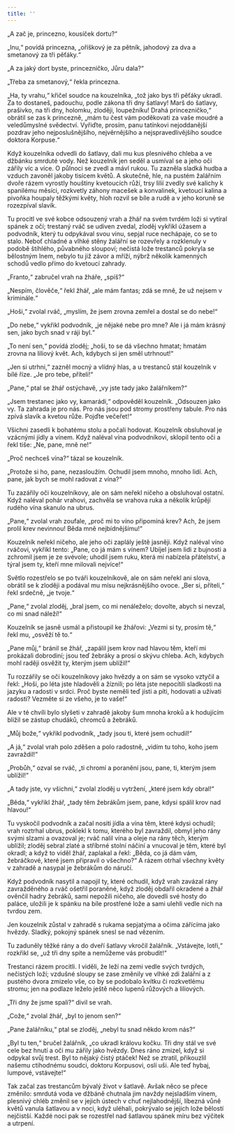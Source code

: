 ```yaml
---
title: ''
---
```


„A zač je, princezno, kousíček dortu?“

„Inu,“ povídá princezna, „oříškový je za pětník, jahodový za dva a smetanový za tři pěťáky.“

„A za jaký dort byste, princezničko, Jůru dala?“

„Třeba za smetanový,“ řekla princezna.

„Ha, ty vrahu,“ křičel soudce na kouzelníka, „tož jako bys tři pěťáky ukradl. Za to dostaneš, padouchu, podle zákona tři dny šatlavy! Marš do šatlavy, prašivko, na tři dny, holomku, zloději, loupežníku! Drahá princezničko,“ obrátil se zas k princezně, „mám tu čest vám poděkovati za vaše moudré a veledůmyslné svědectví. Vyřiďte, prosím, panu tatínkovi nejoddanější pozdrav jeho nejposlušnějšího, nejvěrnějšího a nejspravedlivějšího soudce doktora Korpuse.“

Když kouzelníka odvedli do šatlavy, dali mu kus plesnivého chleba a ve džbánku smrduté vody. Než kouzelník jen seděl a usmíval se a jeho oči zářily víc a více. O půlnoci se zvedl a mávl rukou. Tu zazněla sladká hudba a vzduch zavoněl jakoby tisícem květů. A skutečně, hle, na pustém žalářním dvoře rázem vyrostly houštiny kvetoucích růží, trsy lilií zvedly své kalichy k spanilému měsíci, rozkvetly záhony macešek a konvalinek, kvetoucí kalina a pivoňka houpaly těžkými květy, hloh rozvil se bíle a rudě a v jeho koruně se rozezpíval slavík.

Tu procitl ve své kobce odsouzený vrah a žhář na svém tvrdém loži si vytíral spánek z očí; trestaný rváč se udiven zvedal, zloděj vykřikl úžasem a podvodník, který tu odpykával svou vinu, sepjal ruce nechápaje, co se to stalo. Neboť chladné a vlhké stěny žalářní se rozevřely a rozklenuly v podobě štíhlého, půvabného sloupoví; nečistá lože trestanců pokryla se bělostným lnem, nebylo tu již závor a mříží, nýbrž několik kamenných schodů vedlo přímo do kvetoucí zahrady.

„Franto,“ zabručel vrah na žháře, „spíš?“

„Nespím, člověče,“ řekl žhář, „ale mám fantas; zdá se mně, že už nejsem v kriminále.“

„Hoši,“ zvolal rváč, „myslím, že jsem zrovna zemřel a dostal se do nebe!“

„Do nebe,“ vykřikl podvodník, „je nějaké nebe pro mne? Ale i já mám krásný sen, jako bych snad v ráji byl.“

„To není sen,“ povídá zloděj; „hoši, to se dá všechno hmatat; hmatám zrovna na liliový květ. Ach, kdybych si jen směl utrhnout!“

„Jen si utrhni,“ zazněl mocný a vlídný hlas, a u trestanců stál kouzelník v bílé říze. „Je pro tebe, příteli!“

„Pane,“ ptal se žhář ostýchavě, „vy jste tady jako žalářníkem?“

„Jsem trestanec jako vy, kamarádi,“ odpověděl kouzelník. „Odsouzen jako vy. Ta zahrada je pro nás. Pro nás jsou pod stromy prostřeny tabule. Pro nás zpívá slavík a kvetou růže. Pojďte večeřet!“

Všichni zasedli k bohatému stolu a počali hodovat. Kouzelník obsluhoval je vzácnými jídly a vínem. Když naléval vína podvodníkovi, sklopil tento oči a řekl tiše: „Ne, pane, mně ne!“

„Proč nechceš vína?“ tázal se kouzelník.

„Protože si ho, pane, nezasloužím. Ochudil jsem mnoho, mnoho lidí. Ach, pane, jak bych se mohl radovat z vína?“

Tu zazářily oči kouzelníkovy, ale on sám neřekl ničeho a obsluhoval ostatní. Když naléval pohár vrahovi, zachvěla se vrahova ruka a několik krůpějí rudého vína skanulo na ubrus.

„Pane,“ zvolal vrah zoufale, „proč mi to víno připomíná krev? Ach, že jsem prolil krev nevinnou! Běda mně nejbídnějšímu!“

Kouzelník neřekl ničeho, ale jeho oči zaplály ještě jasněji. Když naléval víno rváčovi, vykřikl tento: „Pane, co já mám s vínem? Ubíjel jsem lidi z bujnosti a zchromil jsem je ze svévole; uhodil jsem ruku, která mi nabízela přátelství, a týral jsem ty, kteří mne milovali nejvíce!“

Světlo rozestřelo se po tváři kouzelníkově, ale on sám neřekl ani slova, obrátil se k zloději a podával mu mísu nejkrásnějšího ovoce. „Ber si, příteli,“ řekl srdečně, „je tvoje.“

„Pane,“ zvolal zloděj, „bral jsem, co mi nenáleželo; dovolte, abych si nevzal, co mi snad náleží!“

Kouzelník se jasně usmál a přistoupil ke žhářovi: „Vezmi si ty, prosím tě,“ řekl mu, „osvěží tě to.“

„Pane můj,“ bránil se žhář, „zapálil jsem krov nad hlavou těm, kteří mi prokázali dobrodiní; jsou teď žebráky a prosí o skývu chleba. Ach, kdybych mohl raději osvěžit ty, kterým jsem ublížil!“

Tu rozzářily se oči kouzelníkovy jako hvězdy a on sám se vysoko vztyčil a řekl: „Hoši, po léta jste hladověli a žíznili; po léta jste nepocítili sladkosti na jazyku a radosti v srdci. Proč byste neměli teď jísti a píti, hodovati a užívati radosti? Vezměte si ze všeho, je to vaše!“

Ale v té chvíli bylo slyšeti v zahradě jakoby šum mnoha kroků a k hodujícím blížil se zástup chudáků, chromců a žebráků.

„Můj bože,“ vykřikl podvodník, „tady jsou ti, které jsem ochudil!“

„A já,“ zvolal vrah polo zděšen a polo radostně, „vidím tu toho, koho jsem zavraždil!“

„Probůh,“ ozval se rváč, „ti chromí a poranění jsou, pane, ti, kterým jsem ublížil!“

„A tady jste, vy všichni,“ zvolal zloděj u vytržení, „které jsem kdy obral!“

„Běda,“ vykřikl žhář, „tady těm žebrákům jsem, pane, kdysi spálil krov nad hlavou!“

Tu vyskočil podvodník a začal nositi jídla a vína těm, které kdysi ochudil; vrah roztrhal ubrus, poklekl k tomu, kterého byl zavraždil, obmyl jeho rány svými slzami a ovazoval je; rváč nalil vína a oleje na rány těch, kterým ublížil; zloděj sebral zlaté a stříbrné stolní náčiní a vnucoval je těm, které byl okradl; a když to viděl žhář, zaplakal a řekl: „Běda, co já dám vám, žebráčkové, které jsem připravil o všechno?“ A rázem otrhal všechny květy v zahradě a nasypal je žebrákům do náručí.

Když podvodník nasytil a napojil ty, které ochudil, když vrah zavázal rány zavražděného a rváč ošetřil poraněné, když zloděj obdařil okradené a žhář ověnčil hadry žebráků, sami nepožili ničeho, ale dovedli své hosty do paláce, uložili je k spánku na bíle prostřené lože a sami ulehli vedle nich na tvrdou zem.

Jen kouzelník zůstal v zahradě s rukama sepjatýma a očima zářícíma jako hvězdy. Sladký, pokojný spánek snesl se nad vězením.

Tu zaduněly těžké rány a do dveří šatlavy vkročil žalářník. „Vstávejte, lotři,“ rozkřikl se, „už tři dny spíte a nemůžeme vás probudit!“

Trestanci rázem procitli. I viděli, že leží na zemi vedle svých tvrdých, nečistých loží; vzdušné sloupy se zase změnily ve vlhké zdi žalářní a z pustého dvora zmizelo vše, co by se podobalo kvítku či rozkvetlému stromu; jen na podlaze leželo ještě něco lupenů růžových a liliových.

„Tři dny že jsme spali?“ divil se vrah.

„Cože,“ zvolal žhář, „byl to jenom sen?“

„Pane žalářníku,“ ptal se zloděj, „nebyl tu snad někdo krom nás?“

„Byl tu ten,“ bručel žalářník, „co ukradl královu kočku. Tři dny stál ve své cele bez hnutí a oči mu zářily jako hvězdy. Dnes ráno zmizel, když si odpykal svůj trest. Byl to nějaký čistý ptáček! Než se ztratil, přikouzlil našemu ctihodnému soudci, doktoru Korpusovi, oslí uši. Ale teď hybaj, lumpové, vstávejte!“

Tak začal zas trestancům bývalý život v šatlavě. Avšak něco se přece změnilo: smrdutá voda ve džbáně chutnala jim navždy nejsladším vínem, plesnivý chléb změnil se v jejich ústech v chuť nejlahodnější, líbezná vůně květů vanula šatlavou a v noci, když uléhali, pokrývalo se jejich lože bělostí nejčistší. Každé noci pak se rozestřel nad šatlavou spánek míru bez výčitek a utrpení.
